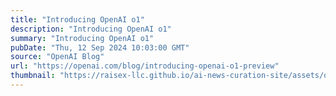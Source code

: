 ```yaml
---
title: "Introducing OpenAI o1"
description: "Introducing OpenAI o1"
summary: "Introducing OpenAI o1"
pubDate: "Thu, 12 Sep 2024 10:03:00 GMT"
source: "OpenAI Blog"
url: "https://openai.com/blog/introducing-openai-o1-preview"
thumbnail: "https://raisex-llc.github.io/ai-news-curation-site/assets/openai_logo.png"
---
```


